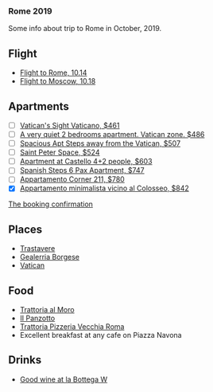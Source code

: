 ### Rome 2019
Some info about trip to Rome in October, 2019.

## Flight
* [Flight to Rome, 10.14](https://www.flightera.net/flight/Aeroflot/SU2408)
* [Flight to Moscow, 10.18](https://www.flightera.net/flight/Aeroflot/SU2409)

## Apartments
- [ ] [Vatican's Sight Vaticano, $461](https://www.airbnb.ru/rooms/36372250?adults=5&check_in=2019-10-14&check_out=2019-10-18&source_impression_id=p3_1568484730_0tl8jpKTwoK0ZWf8)
- [ ] [A very quiet 2 bedrooms apartment. Vatican zone. $486](https://www.airbnb.ru/rooms/21130433?adults=5&check_in=2019-10-14&check_out=2019-10-18&source_impression_id=p3_1568484783_%2BmI5yVa3R7jEW8Ih)
- [ ] [Spacious Apt Steps away from the Vatican, $507](https://www.airbnb.ru/rooms/18190459?adults=5&check_in=2019-10-14&check_out=2019-10-18&source_impression_id=p3_1568484693_J4YG%2FcLI30mvp9ds)
- [ ] [Saint Peter Space, $524](https://www.airbnb.ru/rooms/14182731?adults=5&check_in=2019-10-14&check_out=2019-10-18&source_impression_id=p3_1568484671_twHRR%2BGXjOP%2FK3E1)
- [ ] [Apartment at Castello 4+2 people, $603](https://www.airbnb.ru/rooms/32481162?adults=5&check_in=2019-10-14&check_out=2019-10-18&source_impression_id=p3_1568484713_aZJr4gI99W3bOKD1)
- [ ] [Spanish Steps 6 Pax Apartment, $747](https://www.airbnb.ru/rooms/6462551?adults=5&check_in=2019-10-14&check_out=2019-10-18&source_impression_id=p3_1568484770_8DOE33WpJAqZBwMh)
- [ ] [Appartamento Corner 211, $780](https://www.airbnb.ru/rooms/38117030?adults=5&check_in=2019-10-14&check_out=2019-10-18&source_impression_id=p3_1568484701_DBoeCmcCYmwak3SZ)
- [x] [Appartamento minimalista vicino al Colosseo, $842](https://www.airbnb.ru/rooms/plus/26660744?adults=5&check_in=2019-10-14&check_out=2019-10-18&source_impression_id=p3_1568484747_CUjFZwblLtc6a0hR)

[The booking confirmation](https://www.airbnb.ru/trips/v1/d425f2ac-6bec-4f4b-b910-056aa8c12c61/ro/RESERVATION_USER_CHECKIN/HMAKNZXEZ3/g)

## Places
* [Trastavere](https://www.google.com/search?q=Trastavere)
* [Gealerria Borgese](https://www.google.com/search?q=gealerria+borgese)
* [Vatican](https://www.google.com/search?q=vatican)

## Food
* [Trattoria al Moro](https://goo.gl/maps/TkZxDJnPU4URUKTDA)
* [II Panzotto](https://goo.gl/maps/Su9WqbYoKRsXEVwz9)
* [Trattoria Pizzeria Vecchia Roma](https://www.facebook.com/Trattoria-Pizzeria-Vecchia-Roma-1665945367041929/)
* Excellent breakfast at any cafe on Piazza Navona

## Drinks
* [Good wine at la Bottega W](https://www.facebook.com/labottegaw/)
